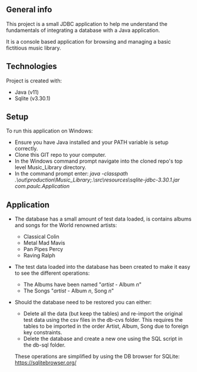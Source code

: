 ## General info
This project is a small JDBC application to help me understand the fundamentals of integrating a database with a Java application.  

It is a console based application for browsing and managing a basic fictitious music library.
	
## Technologies
Project is created with:
* Java (v11)
* Sqlite (v3.30.1)
	
## Setup
To run this application on Windows:
* Ensure you have Java installed and your PATH variable is setup correctly.
* Clone this GIT repo to your computer.
* In the Windows command prompt navigate into the cloned repo's top level Music_Library directory.
* In the command prompt enter: *java -classpath .\out\production\Music_Library;.\src\resources\sqlite-jdbc-3.30.1.jar com.paulc.Application*


## Application
* The database has a small amount of test data loaded, is contains albums and songs for the World renowned artists:
    * Classical Colin
    * Metal Mad Mavis
    * Pan Pipes Percy
    * Raving Ralph

* The test data loaded into the database has been created to make it easy to see the different operations:  
    * The Albums have been named "*artist* - Album *n*"
    * The Songs "*artist* - Album *n*, Song *n*"

* Should the database need to be restored you can either:
    * Delete all the data (but keep the tables) and re-import the original test data using the csv files in the db-cvs folder. This requires the tables to be imported in the order Artist, Album, Song due to foreign key constraints.
    * Delete the database and create a new one using the SQL script in the db-sql folder.  
    
    These operations are simplified by using the DB browser for SQLite: https://sqlitebrowser.org/
